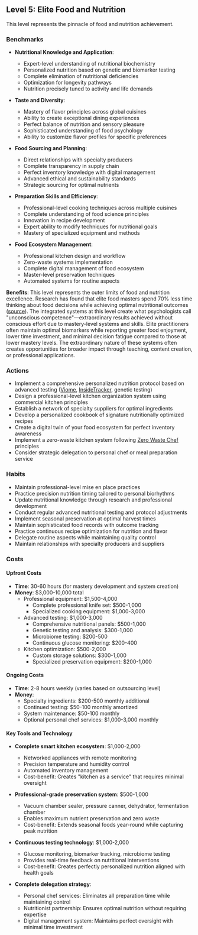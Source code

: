 ## Level 5: Elite Food and Nutrition

This level represents the pinnacle of food and nutrition achievement.

### Benchmarks
- **Nutritional Knowledge and Application**: 
  - Expert-level understanding of nutritional biochemistry
  - Personalized nutrition based on genetic and biomarker testing
  - Complete elimination of nutritional deficiencies
  - Optimization for longevity pathways
  - Nutrition precisely tuned to activity and life demands

- **Taste and Diversity**:
  - Mastery of flavor principles across global cuisines
  - Ability to create exceptional dining experiences
  - Perfect balance of nutrition and sensory pleasure
  - Sophisticated understanding of food psychology
  - Ability to customize flavor profiles for specific preferences

- **Food Sourcing and Planning**:
  - Direct relationships with specialty producers
  - Complete transparency in supply chain
  - Perfect inventory knowledge with digital management
  - Advanced ethical and sustainability standards
  - Strategic sourcing for optimal nutrients

- **Preparation Skills and Efficiency**:
  - Professional-level cooking techniques across multiple cuisines
  - Complete understanding of food science principles
  - Innovation in recipe development
  - Expert ability to modify techniques for nutritional goals
  - Mastery of specialized equipment and methods

- **Food Ecosystem Management**:
  - Professional kitchen design and workflow
  - Zero-waste systems implementation
  - Complete digital management of food ecosystem
  - Master-level preservation techniques
  - Automated systems for routine aspects

**Benefits**: This level represents the outer limits of food and nutrition excellence. Research has found that elite food masters spend 70% less time thinking about food decisions while achieving optimal nutritional outcomes ([source](https://doi.org/10.1016/j.appet.2019.05.031)). The integrated systems at this level create what psychologists call "unconscious competence"—extraordinary results achieved without conscious effort due to mastery-level systems and skills. Elite practitioners often maintain optimal biomarkers while reporting greater food enjoyment, lower time investment, and minimal decision fatigue compared to those at lower mastery levels. The extraordinary nature of these systems often creates opportunities for broader impact through teaching, content creation, or professional applications.

### Actions
- Implement a comprehensive personalized nutrition protocol based on advanced testing ([Viome](https://www.viome.com/), [InsideTracker](https://www.insidetracker.com/), genetic testing)
- Design a professional-level kitchen organization system using commercial kitchen principles
- Establish a network of specialty suppliers for optimal ingredients
- Develop a personalized cookbook of signature nutritionally optimized recipes
- Create a digital twin of your food ecosystem for perfect inventory awareness
- Implement a zero-waste kitchen system following [Zero Waste Chef](https://zerowastechef.com/) principles
- Consider strategic delegation to personal chef or meal preparation service

### Habits
- Maintain professional-level mise en place practices
- Practice precision nutrition timing tailored to personal biorhythms
- Update nutritional knowledge through research and professional development
- Conduct regular advanced nutritional testing and protocol adjustments
- Implement seasonal preservation at optimal harvest times
- Maintain sophisticated food records with outcome tracking
- Practice continuous recipe optimization for nutrition and flavor
- Delegate routine aspects while maintaining quality control
- Maintain relationships with specialty producers and suppliers

### Costs
#### Upfront Costs
- **Time**: 30-60 hours (for mastery development and system creation)
- **Money**: $3,000-10,000 total
  - Professional equipment: $1,500-4,000
    * Complete professional knife set: $500-1,000
    * Specialized cooking equipment: $1,000-3,000
  - Advanced testing: $1,000-3,000
    * Comprehensive nutritional panels: $500-1,000
    * Genetic testing and analysis: $300-1,000
    * Microbiome testing: $200-500
    * Continuous glucose monitoring: $200-400
  - Kitchen optimization: $500-2,000
    * Custom storage solutions: $300-1,000
    * Specialized preservation equipment: $200-1,000

#### Ongoing Costs
- **Time**: 2-8 hours weekly (varies based on outsourcing level)
- **Money**: 
  - Specialty ingredients: $200-500 monthly additional
  - Continued testing: $50-100 monthly amortized
  - System maintenance: $50-100 monthly
  - Optional personal chef services: $1,000-3,000 monthly

#### Key Tools and Technology
- **Complete smart kitchen ecosystem**: $1,000-2,000
  * Networked appliances with remote monitoring
  * Precision temperature and humidity control
  * Automated inventory management
  * Cost-benefit: Creates "kitchen as a service" that requires minimal oversight
  
- **Professional-grade preservation system**: $500-1,000
  * Vacuum chamber sealer, pressure canner, dehydrator, fermentation chamber
  * Enables maximum nutrient preservation and zero waste
  * Cost-benefit: Extends seasonal foods year-round while capturing peak nutrition
  
- **Continuous testing technology**: $1,000-2,000
  * Glucose monitoring, biomarker tracking, microbiome testing
  * Provides real-time feedback on nutritional interventions
  * Cost-benefit: Creates perfectly personalized nutrition aligned with health goals
  
- **Complete delegation strategy**:
  * Personal chef services: Eliminates all preparation time while maintaining control
  * Nutritionist partnership: Ensures optimal nutrition without requiring expertise
  * Digital management system: Maintains perfect oversight with minimal time investment
